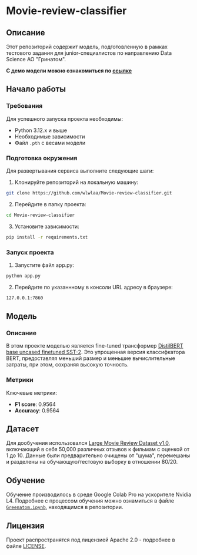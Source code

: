 # Movie-review-classifier

## Описание
Этот репозиторий содержит модель, подготовленную в рамках тестового задания для junior-специалистов
по направлению Data Science АО "Гринатом". 

**С демо модели можно ознакомиться по [ссылке](https://huggingface.co/spaces/wlwla/Movie-review-classifier)**

## Начало работы
### Требования
Для успешного запуска проекта необходимы:
- Python 3.12.x и выше
- Необходимые зависимости
- Файл `.pth` с весами модели

### Подготовка окружения

Для развертывания сервиса выполните следующие шаги:

1. Клонируйте репозиторий на локальную машину:
```bash
git clone https://github.com/wlwlaa/Movie-review-classifier.git
```

2. Перейдите в папку проекта:
```bash
cd Movie-review-classifier
```

3. Установите зависимости:
```bash
pip install -r requirements.txt
```

### Запуск проекта

1.  Запустите файл app.py:
```bash
python app.py
```
2. Перейдите по указаннному в консоли URL адресу в браузере:
```bash
127.0.0.1:7860
```

## Модель
### Описание
В этом проекте моделью является fine-tuned трансформер [DistilBERT base uncased finetuned SST-2](https://huggingface.co/distilbert/distilbert-base-uncased-finetuned-sst-2-english). Это упрощенная версия классифкатора BERT, предоставляя меньший размер и меньшие вычислительные затраты, при этом, сохраняя высокую точность.

### Метрики
Ключевые метрики:
- **F1 score**: 0.9564
- **Accuracy**: 0.9564


## Датасет
Для дообучения использовался [Large Movie Review Dataset v1.0](https://ai.stanford.edu/~amaas/data/sentiment/), включающий в себя 50,000 различных отзывов к фильмам с оценкой от 1 до 10. Данные были предварительно очищены от "шума", перемешаны и разделены на обучающую/тестовую выборку в отношении 80/20.

## Обучение
Обучение производилось в среде Google Colab Pro на ускорителе Nvidia L4.
Подробнее с процессом обучения можно ознамиться в файле [`Greenatom.ipynb`](https://github.com/wlwlaa/Movie-review-classifier/blob/main/Greenatom.ipynb), находящимся в репозитории.

## Лицензия
Проект распространятся под лицензией Apache 2.0 - подробнее в файле [LICENSE](https://github.com/wlwlaa/Movie-review-classifier/blob/main/LICENSE).